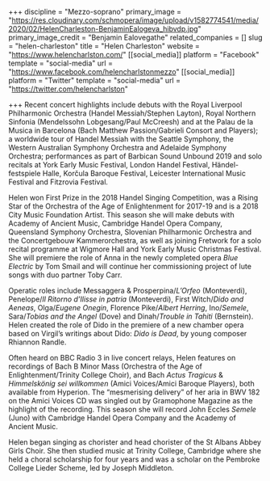 +++
discipline = "Mezzo-soprano"
primary_image = "https://res.cloudinary.com/schmopera/image/upload/v1582774541/media/2020/02/HelenCharleston-BenjaminEalogeva_hibvdp.jpg"
primary_image_credit = "Benjamin Ealovegathe"
related_companies = []
slug = "helen-charleston"
title = "Helen Charleston"
website = "https://www.helencharlston.com/"
[[social_media]]
platform = "Facebook"
template = "social-media"
url = "https://www.facebook.com/helencharlstonmezzo"
[[social_media]]
platform = "Twitter"
template = "social-media"
url = "https://twitter.com/helencharlston"

+++
Recent concert highlights include debuts with the Royal Liverpool Philharmonic Orchestra (Handel Messiah/Stephen Layton), Royal Northern Sinfonia (Mendelssohn Lobgesang/Paul McCreesh) and at the Palau de la Musica in Barcelona (Bach Matthew Passion/Gabrieli Consort and Players); a worldwide tour of Handel Messiah with the Seattle Symphony, the Western Australian Symphony Orchestra and Adelaide Symphony Orchestra; performances as part of Barbican Sound Unbound 2019 and solo recitals at York Early Music Festival, London Handel Festival, Händel-festspiele Halle, Korčula Baroque Festival, Leicester International Music Festival and Fitzrovia Festival.

Helen won First Prize in the 2018 Handel Singing Competition, was a Rising Star of the Orchestra of the Age of Enlightenment for 2017-19 and is a 2018 City Music Foundation Artist. This season she will make debuts with Academy of Ancient Music, Cambridge Handel Opera Company, Queensland Symphony Orchestra, Slovenian Philharmonic Orchestra and the Concertgebouw Kammerorchestra, as well as joining Fretwork for a solo recital programme at Wigmore Hall and York Early Music Christmas Festival. She will premiere the role of Anna in the newly completed opera _Blue Electric_ by Tom Smail and will continue her commissioning project of lute songs with duo partner Toby Carr.

Operatic roles include Messaggera & Prosperpina/_L’Orfeo_ (Monteverdi), Penelope/_Il Ritorno d’Ilisse in patria_ (Monteverdi), First Witch/_Dido and Aeneas_, Olga/_Eugene Onegin_, Florence Pike/_Albert Herring_, Ino/_Semele_, Sara/_Tobias and the Angel_ (Dove) and Dinah/_Trouble in Tahiti_ (Bernstein). Helen created the role of Dido in the premiere of a new chamber opera based on Virgil’s writings about Dido: _Dido is Dead_, by young composer Rhiannon Randle.

Often heard on BBC Radio 3 in live concert relays, Helen features on recordings of Bach B Minor Mass (Orchestra of the Age of Enlightenment/Trinity College Choir), and Bach _Actus Tragicus_ & _Himmelskönig sei willkommen_ (Amici Voices/Amici Baroque Players), both available from Hyperion. The “mesmerising delivery” of her aria in BWV 182 on the Amici Voices CD was singled out by Gramophone Magazine as the highlight of the recording. This season she will record John Eccles _Semele_ (Juno) with Cambridge Handel Opera Company and the Academy of Ancient Music.

Helen began singing as chorister and head chorister of the St Albans Abbey Girls Choir. She then studied music at Trinity College, Cambridge where she held a choral scholarship for four years and was a scholar on the Pembroke College Lieder Scheme, led by Joseph Middleton.